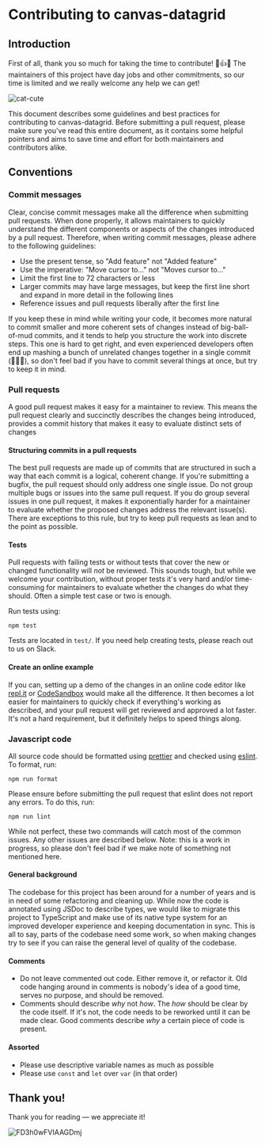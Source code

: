 
# Contributing to canvas-datagrid

## Introduction

First of all, thank you so much for taking the time to contribute! 🎉👍🎈 The maintainers of this project have day jobs and other commitments, so our time is limited and we really welcome any help we can get!

![cat-cute](https://user-images.githubusercontent.com/950979/141787558-3ffe531d-7eaf-4615-b8ed-7eaf58dce067.gif)

This document describes some guidelines and best practices for contributing to canvas-datagrid. Before submitting a pull request, please make sure you've read this entire document, as it contains some helpful pointers and aims to save time and effort for both maintainers and contributors alike.

## Conventions

### Commit messages

Clear, concise commit messages make all the difference when submitting pull requests. When done properly, it allows maintainers to quickly understand the different components or aspects of the changes introduced by a pull request. Therefore, when writing commit messages, please adhere to the following guidelines:

- Use the present tense, so "Add feature" not "Added feature"
- Use the imperative: "Move cursor to..." not "Moves cursor to..."
- Limit the first line to 72 characters or less
- Larger commits may have large messages, but keep the first line short and expand in more detail in the following lines
- Reference issues and pull requests liberally after the first line

If you keep these in mind while writing your code, it becomes more natural to commit smaller and more coherent sets of changes instead of big-ball-of-mud commits, and it tends to help you structure the work into discrete steps. This one is hard to get right, and even experienced developers often end up mashing a bunch of unrelated changes together in a single commit (🙋🏻‍♂️), so don't feel bad if you have to commit several things at once, but try to keep it in mind.

### Pull requests

A good pull request makes it easy for a maintainer to review. This means the pull request clearly and succinctly describes the changes being introduced, provides a commit history that makes it easy to evaluate distinct sets of changes

#### Structuring commits in a pull requests

The best pull requests are made up of commits that are structured in such a way that each commit is a logical, coherent change. If you're submitting a bugfix, the pull request should only address one single issue. Do not group multiple bugs or issues into the same pull request. If you do group several issues in one pull request, it makes it exponentially harder for a maintainer to evaluate whether the proposed changes address the relevant issue(s). There are exceptions to this rule, but try to keep pull requests as lean and to the point as possible.


#### Tests

Pull requests with failing tests or without tests that cover the new or changed functionality will _not_ be reviewed. This sounds tough, but while we welcome your contribution, without proper tests it's very hard and/or time-consuming for maintainers to evaluate whether the changes do what they should. Often a simple test case or two is enough.

Run tests using:

```
npm test
```

Tests are located in `test/`. If you need help creating tests, please reach out to us on Slack.

#### Create an online example

If you can, setting up a demo of the changes in an online code editor like [repl.it](https://replit.com/) or [CodeSandbox](https://codesandbox.io/) would make all the difference. It then becomes a lot easier for maintainers to quickly check if everything's working as described, and your pull request will get reviewed and approved a lot faster. It's not a hard requirement, but it definitely helps to speed things along.

### Javascript code

All source code should be formatted using [prettier](https://prettier.io/) and checked using [eslint](https://eslint.org/). To format, run:

```
npm run format
```

Please ensure before submitting the pull request that eslint does not report any errors. To do this, run:

```
npm run lint
```

While not perfect, these two commands will catch most of the common issues. Any other issues are described below. Note: this is a work in progress, so please don't feel bad if we make note of something not mentioned here.

#### General background

The codebase for this project has been around for a number of years and is in need of some refactoring and cleaning up. While now the code is annotated using JSDoc to describe types, we would like to migrate this project to TypeScript and make use of its native type system for an improved developer experience and keeping documentation in sync. This is all to say, parts of the codebase need some work, so when making changes try to see if you can raise the general level of quality of the codebase.

#### Comments

- Do not leave commented out code. Either remove it, or refactor it. Old code hanging around in comments is nobody's idea of a good time, serves no purpose, and should be removed.
- Comments should describe _why_ not _how_. The _how_ should be clear by the code itself. If it's not, the code needs to be reworked until it can be made clear. Good comments describe _why_ a certain piece of code is present.

#### Assorted

- Please use descriptive variable names as much as possible
- Please use `const` and `let` over `var` (in that order)

## Thank you!

Thank you for reading — we appreciate it!

![FD3h0wFVIAAGDmj](https://user-images.githubusercontent.com/950979/141791902-e71d67b8-3359-4503-aaf8-ca48255b48f7.jpg)
